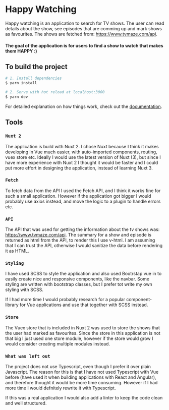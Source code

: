 # Happy Watching

Happy watching is an application to search for TV shows. The user can read details about the show, see episodes that are comming up and mark shows as favourites. The shows are fetched from: https://www.tvmaze.com/api.

#### The goal of the application is for users to find a show to watch that makes them HAPPY :)

## To build the project

```bash
# 1. Install dependencies
$ yarn install

# 2. Serve with hot reload at localhost:3000
$ yarn dev
```

For detailed explanation on how things work, check out the [documentation](https://nuxtjs.org).

## Tools

### `Nuxt 2`

The application is build with Nuxt 2. I chose Nuxt because I think it makes developing in Vue much easier, with auto-imported components, routing, vuex store etc. Ideally I would use the latest version of Nuxt (3), but since I have more experience with Nuxt 2 I thought it would be faster and I could put more effort in designing the application, instead of learning Nuxt 3.

### `Fetch`

To fetch data from the API I used the Fetch API, and I think it works fine for such a small application. However if the application got bigger I would probably use axios instead, and move the logic to a plugin to handle errors etc.

### `API`

The API that was used for getting the information about the tv shows was: https://www.tvmaze.com/api. The summary for a show and episode is returned as html from the API, to render this I use v-html. I am assuming that I can trust the API, otherwise I would sanitize the data before rendering it as HTML.

### `Styling`

I have used SCSS to style the application and also used Bootrstap vue in to easily create nice and responsive components, like the navbar. Some styling are written with bootstrap classes, but I prefer tot write my own styling with SCSS.

If I had more time I would probably research for a popular component-library for Vue applications and use that together with SCSS instead.

### `Store`

The Vuex store that is included in Nuxt 2 was used to store the shows that the user had marked as favourites. Since the store in this application is not that big I just used one store module, however if the store would grow I would consider creating multiple modules instead.

### `What was left out`

The project does not use Typescript, even though I prefer it over plain Javascript. The reason for this is that I have not used Typescript with Vue before (have used it when building applications with React and Angular), and therefore thought it would be more time consuming. However if I had more time I would defnitely rewrite it with Typescript.

If this was a real application I would also add a linter to keep the code clean and well structured.
